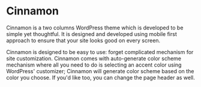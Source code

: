Cinnamon
===

Cinnamon is a two columns WordPress theme which is developed to be simple yet thoughtful. It is designed and developed using mobile first approach to ensure that your site looks good on every screen. 

Cinnamon is designed to be easy to use: forget complicated mechanism for site customization. Cinnamon comes with auto-generate color scheme mechanism where all you need to do is selecting an accent color using WordPress' customizer; Cinnamon will generate color scheme based on the color you choose. If you'd like too, you can change the page header as well.